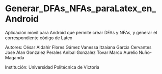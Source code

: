 # Generar_DFAs_NFAs_paraLatex_en_Android

Aplicación movil para Android que permite crear DFAs y NFAs, y generar el correspondiente código de Latex 

Autores:
César Aldahir Flores Gámez
Vanessa Itzaiana García Cervantes
Jose Alan Gonzalez Perales
Anibal Gonzalez Tovar
Marco Aurelio Nuño-Maganda

Institución: Universidad Politécnica de Victoria
